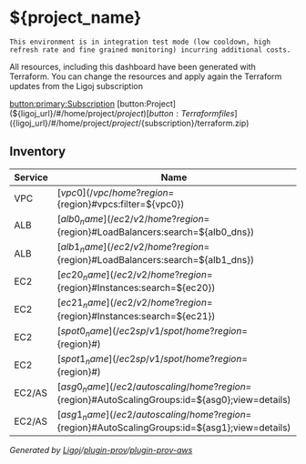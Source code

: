 # ${project_name}

```
This environment is in integration test mode (low cooldown, high refresh rate and fine grained monitoring) incurring additional costs.
```

All resources, including this dashboard have been generated with Terraform. You can change the resources and apply again the Terraform updates from the Ligoj subscription

[button:primary:Subscription](${ligoj_url}/#/home/project/${project}/${subscription})
[button:Project](${ligoj_url}/#/home/project/${project})
[button:Terraform files](${ligoj_url}/#/home/project/${project}/${subscription}/terraform.zip)

## Inventory

Service| Name | Access
-------|------|--------
VPC    | [${vpc0}](/vpc/home?region=${region}#vpcs:filter=${vpc0}) |
ALB|[${alb0_name}](/ec2/v2/home?region=${region}#LoadBalancers:search=${alb0_dns})|[http](http://${alb0_dns})
ALB|[${alb1_name}](/ec2/v2/home?region=${region}#LoadBalancers:search=${alb1_dns})|[http](http://${alb1_dns})
EC2|[${ec20_name}](/ec2/v2/home?region=${region}#Instances:search=${ec20})|[http](http://${ec20_ip})
EC2|[${ec21_name}](/ec2/v2/home?region=${region}#Instances:search=${ec21})|[http](http://${ec21_ip})
EC2|[${spot0_name}](/ec2sp/v1/spot/home?region=${region}#)|${spot0_price}
EC2|[${spot1_name}](/ec2sp/v1/spot/home?region=${region}#)|${spot1_price}
EC2/AS|[${asg0_name}](/ec2/autoscaling/home?region=${region}#AutoScalingGroups:id=${asg0};view=details)|
EC2/AS|[${asg1_name}](/ec2/autoscaling/home?region=${region}#AutoScalingGroups:id=${asg1};view=details)|
*Generated by [Ligoj](https://ligoj.github.io/ligoj)/[plugin-prov](https://github.com/ligoj/plugin-prov)/[plugin-prov-aws](https://github.com/ligoj/plugin-prov-aws)*